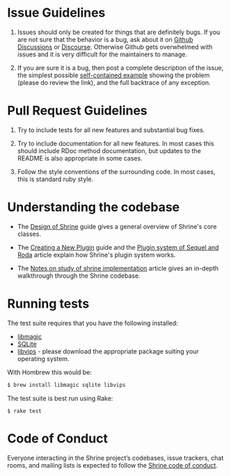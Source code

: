 Issue Guidelines
================

1. Issues should only be created for things that are definitely bugs.  If you
   are not sure that the behavior is a bug, ask about it on [Github Discussions] or [Discourse]. Otherwise Github gets overwhelmed with issues and it is very difficult for the maintainers to manage.

2. If you are sure it is a bug, then post a complete description of the issue,
   the simplest possible [self-contained example] showing the problem (please do review the link), and the full backtrace of any exception.

Pull Request Guidelines
=======================

1. Try to include tests for all new features and substantial bug
   fixes.

2. Try to include documentation for all new features.  In most cases
   this should include RDoc method documentation, but updates to the
   README is also appropriate in some cases.

3. Follow the style conventions of the surrounding code.  In most
   cases, this is standard ruby style.

Understanding the codebase
==========================

* The [Design of Shrine] guide gives a general overview of Shrine's core
classes.

* The [Creating a New Plugin] guide and the [Plugin system of Sequel and Roda]
  article explain how Shrine's plugin system works.

* The [Notes on study of shrine implementation] article gives an in-depth
  walkthrough through the Shrine codebase.

Running tests
=============

The test suite requires that you have the following installed:

* [libmagic]
* [SQLite]
* [libvips] - please download the appropriate package suiting your operating system.

With Hombrew this would be:

```sh
$ brew install libmagic sqlite libvips
```

The test suite is best run using Rake:

```
$ rake test
```

Code of Conduct
===============

Everyone interacting in the Shrine project’s codebases, issue trackers, chat
rooms, and mailing lists is expected to follow the [Shrine code of conduct].

[Github Discussions]: https://github.com/shrinerb/shrine/discussions
[Discourse]: https://discourse.shrinerb.com
[Shrine code of conduct]: https://github.com/shrinerb/shrine/blob/master/CODE_OF_CONDUCT.md
[libmagic]: https://github.com/threatstack/libmagic
[libvips]: https://github.com/libvips/libvips/wiki
[SQLite]: https://www.sqlite.org
[Design of Shrine]: /doc/design.md#readme
[Creating a New Plugin]: /doc/creating_plugins.md#readme
[Plugin system of Sequel and Roda]: https://twin.github.io/the-plugin-system-of-sequel-and-roda/
[Notes on study of shrine implementation]: https://bibwild.wordpress.com/2018/09/12/notes-on-study-of-shrine-implementation/
[self-contained example]: https://github.com/shrinerb/shrine/blob/master/SELF_CONTAINED_EXAMPLE.md
